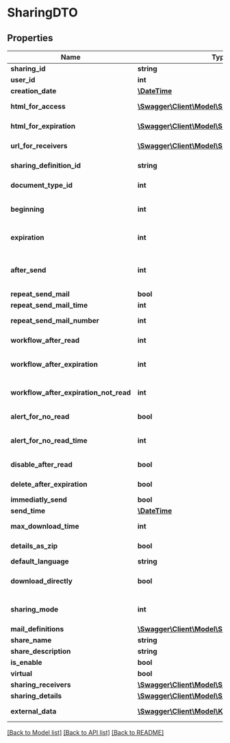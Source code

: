 # SharingDTO

## Properties
Name | Type | Description | Notes
------------ | ------------- | ------------- | -------------
**sharing_id** | **string** | Sharing unique id | [optional] 
**user_id** | **int** | Owner user id | [optional] 
**creation_date** | [**\DateTime**](\DateTime.md) | Date time of creation | [optional] 
**html_for_access** | [**\Swagger\Client\Model\SharingHtmlDTO[]**](SharingHtmlDTO.md) | Html for the sharing page | [optional] 
**html_for_expiration** | [**\Swagger\Client\Model\SharingHtmlDTO[]**](SharingHtmlDTO.md) | Html for the expiration page | [optional] 
**url_for_receivers** | [**\Swagger\Client\Model\SharingReceiverUriDTO[]**](SharingReceiverUriDTO.md) | Collection of URL for receivers | [optional] 
**sharing_definition_id** | **string** | Unique identifier for the configuration | [optional] 
**document_type_id** | **int** | System id for the documentType. | [optional] 
**beginning** | **int** | Days for the activation of the sharing. | [optional] 
**expiration** | **int** | Days for the expiration of the sharing. | [optional] 
**after_send** | **int** | Possible values:  0: None  1: Email  2: R  3: RR  4: EmailArchiveContent | [optional] 
**repeat_send_mail** | **bool** | Resend for the mail. | [optional] 
**repeat_send_mail_time** | **int** | Resend mail Days. | [optional] 
**repeat_send_mail_number** | **int** | Max number of resend for mail. | [optional] 
**workflow_after_read** | **int** | Workflow id for the read operation. | [optional] 
**workflow_after_expiration** | **int** | Workflow id for the expiration of a read sharing | [optional] 
**workflow_after_expiration_not_read** | **int** | Workflow id for the expiration of a not read sharing | [optional] 
**alert_for_no_read** | **bool** | Enable warning for no read sharing. | [optional] 
**alert_for_no_read_time** | **int** | Warning message for no read sharing days. | [optional] 
**disable_after_read** | **bool** | Disable sharing after read. | [optional] 
**delete_after_expiration** | **bool** | Delete after expiration. | [optional] 
**immediatly_send** | **bool** | Immediatly send. | [optional] 
**send_time** | [**\DateTime**](\DateTime.md) | Send datetime. | [optional] 
**max_download_time** | **int** | Max number of download | [optional] 
**details_as_zip** | **bool** | Archive the details in one zip | [optional] 
**default_language** | **string** | Default language. | [optional] 
**download_directly** | **bool** | Donwload the documents directly from mail | [optional] 
**sharing_mode** | **int** | Possible values:  0: Link  1: Attachment  2: None | [optional] 
**mail_definitions** | [**\Swagger\Client\Model\SharingMailDTO[]**](SharingMailDTO.md) | List of mails to send. | [optional] 
**share_name** | **string** | Sharing name. | [optional] 
**share_description** | **string** | Sharing description. | [optional] 
**is_enable** | **bool** | Is enable. | [optional] 
**virtual** | **bool** | Is virtual sharing. | [optional] 
**sharing_receivers** | [**\Swagger\Client\Model\SharingReceiverDTO[]**](SharingReceiverDTO.md) | Sharing receivers. | [optional] 
**sharing_details** | [**\Swagger\Client\Model\SharingDetailDTO[]**](SharingDetailDTO.md) | Sharing details. | [optional] 
**external_data** | [**\Swagger\Client\Model\KeyValueDTO[]**](KeyValueDTO.md) | Sharing external data. | [optional] 

[[Back to Model list]](../README.md#documentation-for-models) [[Back to API list]](../README.md#documentation-for-api-endpoints) [[Back to README]](../README.md)



